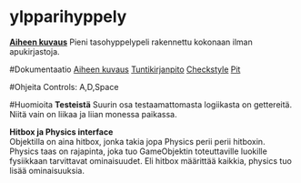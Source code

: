 # ylpparihyppely

[**Aiheen kuvaus**](dokumentaatio/aiheJaRakenne.md)
Pieni tasohyppelypeli rakennettu kokonaan ilman apukirjastoja.

#Dokumentaatio
[Aiheen kuvaus](dokumentaatio/aiheJaRakenne.md)
[Tuntikirjanpito](dokumentaatio/tuntikirjanpito.md)
[Checkstyle](https://htmlpreview.github.io/?https://github.com/Ukonhattu/ylpparihyppely/blob/master/dokumentaatio/site/checkstyle.html)
[Pit](https://htmlpreview.github.io/?https://github.com/Ukonhattu/ylpparihyppely/blob/master/dokumentaatio/pit/201610071426/index.html)

#Ohjeita
Controls: A,D,Space

#Huomioita
**Testeistä**
Suurin osa testaamattomasta logiikasta on gettereitä. Niitä vain on liikaa ja liian monessa paikassa.

**Hitbox ja Physics interface**<br>
Objektilla on aina hitbox, jonka takia jopa Physics perii perii hitboxin. Physics taas on rajapinta, joka tuo GameObjektin toteuttaville luokille fysiikkaan tarvittavat ominaisuudet. Eli hitbox määrittää kaikkia, physics tuo lisää ominaisuuksia.
